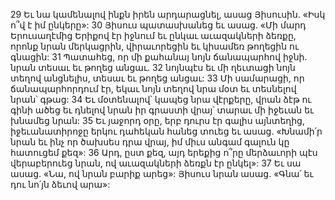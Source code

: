29 Եւ նա կամենալով ինքն իրեն արդարացնել, ասաց Յիսուսին. «Իսկ ո՞վ է իմ ընկերը»: 30 Յիսուս պատասխանեց եւ ասաց. «Մի մարդ Երուսաղէմից Երիքով էր իջնում եւ ընկաւ աւազակների ձեռքը, որոնք նրան մերկացրին, վիրաւորեցին եւ կիսամեռ թողեցին ու գնացին: 31 Պատահեց, որ մի քահանայ նոյն ճանապարհով իջնի. նրան տեսաւ եւ թողեց անցաւ. 32 նոյնպէս եւ մի ղեւտացի նոյն տեղով անցնելիս, տեսաւ եւ թողեց անցաւ: 33 Մի սամարացի, որ ճանապարհորդում էր, եկաւ նոյն տեղով նրա մօտ եւ տեսնելով նրան՝ գթաց: 34 Եւ մօտենալով՝ կապեց նրա վէրքերը, վրան ձէթ ու գինի ածեց եւ դնելով նրան իր գրաստի վրայ՝ տարաւ մի իջեւան եւ խնամեց նրան: 35 Եւ յաջորդ օրը, երբ դուրս էր գալիս այնտեղից, իջեւանատիրոջը երկու դահեկան հանեց տուեց եւ ասաց. «Խնամի՛ր նրան եւ ինչ որ ծախսես դրա վրայ, իմ միւս անգամ գալուն կը հատուցեմ քեզ»: 36 Արդ, ըստ քեզ, այդ երեքից ո՞րը մերձաւորի պէս վերաբերուեց նրան, ով աւազակների ձեռքն էր ընկել»: 37 Եւ սա ասաց. «Նա, ով նրան բարիք արեց»: Յիսուս նրան ասաց. «Գնա՛ եւ դու նո՛յն ձեւով արա»:
